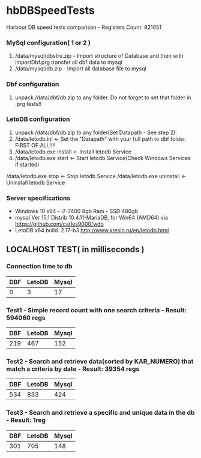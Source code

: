 # hbDBSpeedTests
Harbour DB speed tests comparison - Registers Count: 821051

### MySql configuration( 1 or 2 ) 

1) /data/mysql/dbstru.zip  - Import structure of Database and then with importDbf.prg transfer all dbf data to mysql
2) /data/mysql/db.zip - Import all database file to mysql

### Dbf configuration

1) unpack /data/dbf/db.zip to any folder. Do not forget to set that folder in .prg tests!!

### LetoDB configuration

1) unpack /data/dbf/db.zip to any folder(Set Datapath - See step 2). 
2) /data/letodb.ini <- Set the "Datapath" with your full path to dbf folder. FIRST OF ALL!!!!
3) /data/letodb.exe install <- Install letodb Service
4) /data/letodb.exe start <- Start letodb Service(Check Windows Services if started)

/data/letodb.exe stop <- Stop letodb Service
/data/letodb.exe uninstall <- Uninstall letodb Service

### Server specifications 

- Windows 10 x64 - i7-7400 8gb Ram - SSD 480gb
- mysql  Ver 15.1 Distrib 10.4.11-MariaDB, for Win64 (AMD64) via https://github.com/carles9000/wdo
- LetoDB x64 build. 2.17-b3 http://www.kresin.ru/en/letodb.html


## LOCALHOST TEST( in milliseconds )

### Connection time to db
| DBF    | LetoDB | Mysql  |
| ------ | ------ | ------ |
|    0   |    3   |   17   |

### Test1 - Simple record count with one search criteria - Result: 594060 regs
| DBF    | LetoDB | Mysql  |
| ------ | ------ | ------ |
|  219   |  467   |  152   |

### Test2 - Search and retrieve data(sorted by KAR_NUMERO) that match a criteria by date - Result: 39354 regs
| DBF    | LetoDB | Mysql  |
| ------ | ------ | ------ |
| 534    |  833   | 424    |

### Test3 - Search and retrieve a specific and unique data in the db - Result: 1reg
| DBF    | LetoDB | Mysql  |
| ------ | ------ | ------ |
|  301   |  705   |  148   |



